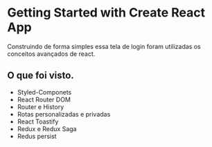 # Getting Started with Create React App

 Construindo de forma simples essa tela de login foram utilizadas os conceitos avançados de react.



## O que foi visto.

* Styled-Componets
* React Router DOM
* Router e History
* Rotas personalizadas e privadas
* React Toastify
* Redux e Redux Saga
* Redus persist

